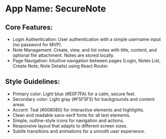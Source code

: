 # **App Name**: SecureNote

## Core Features:

- Login Authentication: User authentication with a simple username input (no password for MVP).
- Note Management: Create, view, and list notes with title, content, and optional file attachment. Notes are stored locally.
- Page Navigation: Intuitive navigation between pages (Login, Notes List, Create Note, Note Details) using React Router.

## Style Guidelines:

- Primary color: Light blue (#E0F7FA) for a calm, secure feel.
- Secondary color: Light gray (#F5F5F5) for backgrounds and content areas.
- Accent: Teal (#008080) for interactive elements and highlights.
- Clean and readable sans-serif fonts for all text elements.
- Simple, outline-style icons for navigation and actions.
- Responsive layout that adapts to different screen sizes.
- Subtle transitions and animations for a smooth user experience.